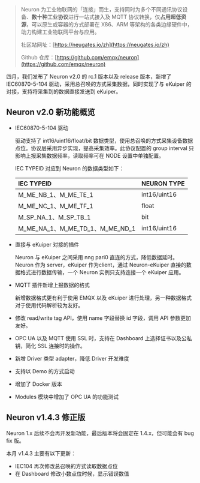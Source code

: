>Neuron 为工业物联网的「连接」而生，支持同时为多个不同通讯协议设备、**数十种工业协议**进行一站式接入及 MQTT 协议转换，仅**占用超低资源**，可以原生或容器的方式部署在 X86、ARM 等架构的各类边缘硬件中，助力构建工业物联网平台与应用。
>
>社区站网址：[https://neugates.io/zh](https://neugates.io/zh) 
>
>Github 仓库：[https://github.com/emqx/neuron](https://github.com/emqx/neuron) 



四月，我们发布了 Neuron v2.0 的 rc.1 版本以及 release 版本，新增了 IEC60870-5-104 驱动，采用总召唤的方式采集数据，同时实现了与 eKuiper 的对接，支持将采集到的数据直接发送到 eKuiper。

## Neuron v2.0 新功能概览

- IEC60870-5-104 驱动

  驱动支持了 int16/uint16/float/bit 数据类型，使用总召唤的方式采集设备数据点位。协议层采用异步实现，提高采集效率。此协议配置的 group interval 只影响上报采集数据频率，读取频率可在 NODE 设置中单独配置。

  IEC TYPEID 对应到 Neuron 的数据类型如下：

  | **IEC TYPEID**                  | **NEURON TYPE** |
  | :------------------------------ | :-------------- |
  | M_ME_NB_1、M_ME_TE_1            | int16/uint16    |
  | M_ME_NC_1、M_ME_TF_1            | float           |
  | M_SP_NA_1、M_SP_TB_1            | bit             |
  | M_ME_NA_1、M_ME_TD_1、M_ME_ND_1 | int16/uint16    |

- 直接与 eKuiper 对接的插件

  Neuron 与 eKuiper 之间采用 nng pari0 直连的方式，降低数据延时。Neuron 作为 server，eKuiper 作为client，通过 Neuron-eKuiper 直接的数据格式进行数据传输，一个 Neuron 实例只支持连接一个 eKuiper 应用。

- MQTT 插件新增上报数据的格式

  新增数据格式更有利于使用 EMQX 以及 eKuiper 进行处理，另一种数据格式对于使用代码解析较为友好。

- 修改 read/write tag API，使用 name 字段替换 id 字段，调用 API 参数更加友好。
- OPC UA 以及 MQTT 使用 SSL 时，支持在 Dashboard 上选择证书以及公私钥，简化 SSL 连接时的操作。
- 新增 Driver 类型 adapter，降低 Driver 开发难度
- 支持以 Demo 的方式启动
- 增加了 Docker 版本
- Modules 模块中增加了 OPC UA 的功能测试

## Neuron v1.4.3 修正版

Neuron 1.x 后续不会再开发新功能，最后版本将会固定在 1.4.x，但可能会有 bug fix 版。

本月 v1.4.3 主要有以下更新：

- IEC104 再次修改总召唤的方式读取数据点位
- 在 Dashboard 修改小数点位时候，显示错误数值
